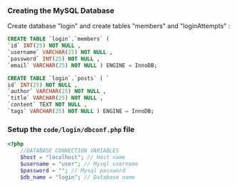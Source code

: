 ### Creating the MySQL Database

Create database "login" and create tables "members" and "loginAttempts" :

```sql
CREATE TABLE `login`.`members` ( 
`id` INT(25) NOT NULL ,
`username` VARCHAR(25) NOT NULL , 
`password` INT(25) NOT NULL ,
`email` VARCHAR(25) NOT NULL ) ENGINE = InnoDB;

CREATE TABLE `login`.`posts` ( `
id` INT(25) NOT NULL , 
`author` VARCHAR(25) NOT NULL , 
`title` VARCHAR(25) NOT NULL , 
`content` TEXT NOT NULL , 
`tags` VARCHAR(25) NOT NULL ) ENGINE = InnoDB;
```
### Setup the `code/login/dbconf.php` file
```php
<?php
    //DATABASE CONNECTION VARIABLES
    $host = "localhost"; // Host name
    $username = "user"; // Mysql username
    $password = ""; // Mysql password
    $db_name = "login"; // Database name

